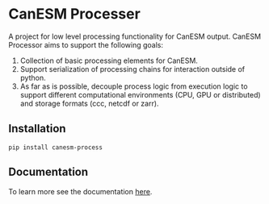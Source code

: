 # CanESM Processer

A project for low level processing functionality for CanESM output. CanESM Processor aims to support the following goals:

1. Collection of basic processing elements for CanESM.
2. Support serialization of processing chains for interaction outside of python.
3. As far as is possible, decouple process logic from execution logic to support different computational environments (CPU, GPU or distributed) and storage formats (ccc, netcdf or zarr).


## Installation

```
pip install canesm-process
```

## Documentation

To learn more see the documentation [here](https://canesm-processor-24964b.gitlab.io/).
